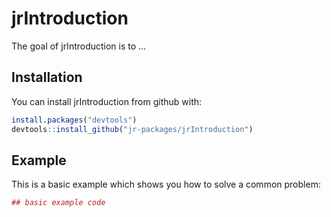 
<!-- README.md is generated from README.Rmd. Please edit that file -->

# jrIntroduction

The goal of jrIntroduction is to …

## Installation

You can install jrIntroduction from github with:

``` r
install.packages("devtools")
devtools::install_github("jr-packages/jrIntroduction")
```

## Example

This is a basic example which shows you how to solve a common problem:

``` r
## basic example code
```
